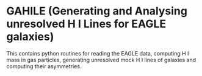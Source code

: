 # GAHILE (Generating and Analysing unresolved H I Lines for EAGLE galaxies)
This contains python routines for reading the EAGLE data, computing H I mass in gas particles, generating unresolved mock H I lines of galaxies and computing their asymmetries.
